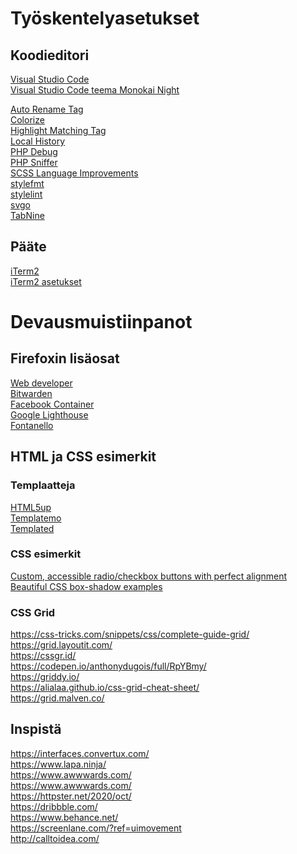 # Työskentelyasetukset

## Koodieditori

[Visual Studio Code](https://code.visualstudio.com/)<br/>
[Visual Studio Code teema Monokai Night](https://marketplace.visualstudio.com/items?itemName=fabiospampinato.vscode-monokai-night)<br/>

[Auto Rename Tag](https://marketplace.visualstudio.com/items?itemName=formulahendry.auto-rename-tag)<br/>
[Colorize](https://marketplace.visualstudio.com/items?itemName=kamikillerto.vscode-colorize)<br/>
[Highlight Matching Tag](https://marketplace.visualstudio.com/items?itemName=vincaslt.highlight-matching-tag)<br/>
[Local History](https://marketplace.visualstudio.com/items?itemName=xyz.local-history)<br/>
[PHP Debug](https://marketplace.visualstudio.com/items?itemName=felixfbecker.php-debug)<br/>
[PHP Sniffer](https://marketplace.visualstudio.com/items?itemName=wongjn.php-sniffer)<br/>
[SCSS Language Improvements](https://marketplace.visualstudio.com/items?itemName=cssinate.scss-language-improvements)<br/>
[stylefmt](https://marketplace.visualstudio.com/items?itemName=ronilaukkarinen.vscode-stylefmt)<br/>
[stylelint](https://marketplace.visualstudio.com/items?itemName=stylelint.vscode-stylelint)<br/>
[svgo](https://marketplace.visualstudio.com/items?itemName=1000ch.svgo)<br/>
[TabNine](https://marketplace.visualstudio.com/items?itemName=TabNine.tabnine-vscode)<br/>

## Pääte
[iTerm2](https://www.iterm2.com/)<br/>
[iTerm2 asetukset](https://github.com/lauri-hokkanen/iterm-settings/blob/main/iterm2-settings.json)<br/>

# Devausmuistiinpanot

## Firefoxin lisäosat
[Web developer](https://addons.mozilla.org/en-US/firefox/addon/web-developer/)<br/>
[Bitwarden](https://addons.mozilla.org/en-US/firefox/addon/bitwarden-password-manager/)<br/>
[Facebook Container](https://addons.mozilla.org/en-US/firefox/addon/facebook-container/)<br/>
[Google Lighthouse](https://addons.mozilla.org/en-US/firefox/addon/google-lighthouse/)<br/>
[Fontanello](https://addons.mozilla.org/en-US/firefox/addon/fontanello/)<br/>

## HTML ja CSS esimerkit

### Templaatteja
[HTML5up](https://html5up.net)<br/>
[Templatemo](https://templatemo.com/)<br/>
[Templated](https://templated.co/)<br/>

### CSS esimerkit
[Custom, accessible radio/checkbox buttons with perfect alignment](https://codyhouse.co/blog/post/custom-accessible-radio-checkbox-buttons-vertical-alignment)<br/>
[Beautiful CSS box-shadow examples](https://getcssscan.com/css-box-shadow-examples)

### CSS Grid
https://css-tricks.com/snippets/css/complete-guide-grid/<br/>
https://grid.layoutit.com/<br/>
https://cssgr.id/<br/>
https://codepen.io/anthonydugois/full/RpYBmy/<br/>
https://griddy.io/<br/>
https://alialaa.github.io/css-grid-cheat-sheet/<br/>
https://grid.malven.co/<br/>


## Inspistä
https://interfaces.convertux.com/<br/>
https://www.lapa.ninja/<br/>
https://www.awwwards.com/<br/>
https://www.awwwards.com/<br/>
https://httpster.net/2020/oct/<br/>
https://dribbble.com/<br/>
https://www.behance.net/<br/>
https://screenlane.com/?ref=uimovement<br/>
http://calltoidea.com/<br/>
